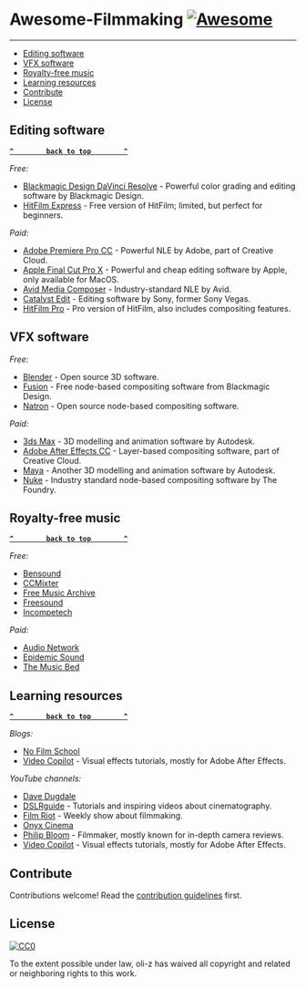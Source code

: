 # Awesome-Filmmaking [![Awesome](https://cdn.rawgit.com/sindresorhus/awesome/d7305f38d29fed78fa85652e3a63e154dd8e8829/media/badge.svg)](https://github.com/sindresorhus/awesome)

----------
  - [Editing software](#editing-software)
  - [VFX software](#vfx-software)
  - [Royalty-free music](#royalty-free-music)
  - [Learning resources](#learning-resources)
  - [Contribute](#contribute)
  - [License](#license)

## Editing software

**[`^        back to top        ^`](#)**

_Free:_
 * [Blackmagic Design DaVinci Resolve](https://www.blackmagicdesign.com/de/products/davinciresolve) - Powerful color grading and editing software by Blackmagic Design.
 * [HitFilm Express](https://hitfilm.com/express) - Free version of HitFilm; limited, but perfect for beginners.

_Paid:_
 * [Adobe Premiere Pro CC](http://www.adobe.com/de/products/premiere.html) - Powerful NLE by Adobe, part of Creative Cloud.
 * [Apple Final Cut Pro X](https://www.apple.com/de/final-cut-pro/) - Powerful and cheap editing software by Apple, only available for MacOS.
 * [Avid Media Composer](https://www.avid.com/de/media-composer) - Industry-standard NLE by Avid.
 * [Catalyst Edit](http://www.sonycreativesoftware.com/de/catalystedit) - Editing software by Sony, former Sony Vegas.
 * [HitFilm Pro](https://hitfilm.com/pro) - Pro version of HitFilm, also includes compositing features.

## VFX software

_Free:_
 * [Blender](https://www.blender.org/) - Open source 3D software.
 * [Fusion](https://www.blackmagicdesign.com/de/products/fusion) - Free node-based compositing software from Blackmagic Design.
 * [Natron](https://natron.fr/) - Open source node-based compositing software.

_Paid:_
 * [3ds Max](https://www.autodesk.de/products/3ds-max/overview) - 3D modelling and animation software by Autodesk.
 * [Adobe After Effects CC](http://www.adobe.com/de/products/aftereffects.html) - Layer-based compositing software, part of Creative Cloud.
 * [Maya](https://www.autodesk.de/products/maya/overview) - Another 3D modelling and animation software by Autodesk.
 * [Nuke](https://www.foundry.com/products/nuke) - Industry standard node-based compositing software by The Foundry.

## Royalty-free music

**[`^        back to top        ^`](#)**

_Free:_
 * [Bensound](http://www.bensound.com/)
 * [CCMixter](http://ccmixter.org/)
 * [Free Music Archive](http://freemusicarchive.org/)
 * [Freesound](http://www.freesound.org/browse/tags/music/)
 * [Incompetech](http://incompetech.com/music/royalty-free/)

_Paid:_
 * [Audio Network](http://www.audionetwork.com/)
 * [Epidemic Sound](http://www.epidemicsound.com/)
 * [The Music Bed](https://www.musicbed.com/)

## Learning resources

**[`^        back to top        ^`](#)**

_Blogs:_
 * [No Film School](http://nofilmschool.com/)
 * [Video Copilot](http://www.videocopilot.net/) - Visual effects tutorials, mostly for Adobe After Effects.
 
_YouTube channels:_
 * [Dave Dugdale](https://www.youtube.com/user/drumat5280)
 * [DSLRguide](https://www.youtube.com/user/DSLRguide) - Tutorials and inspiring videos about cinematography.
 * [Film Riot](https://www.youtube.com/user/filmriot) - Weekly show about filmmaking.
 * [Onyx Cinema](https://www.youtube.com/user/onyxcinemainc)
 * [Philip Bloom](https://www.youtube.com/user/philipbloom) - Filmmaker, mostly known for in-depth camera reviews.
 * [Video Copilot](https://www.youtube.com/user/videocopilot) - Visual effects tutorials, mostly for Adobe After Effects.


## Contribute

Contributions welcome! Read the [contribution guidelines](contributing.md) first.


## License

[![CC0](http://mirrors.creativecommons.org/presskit/buttons/88x31/svg/cc-zero.svg)](http://creativecommons.org/publicdomain/zero/1.0)

To the extent possible under law, oli-z has waived all copyright and
related or neighboring rights to this work.
